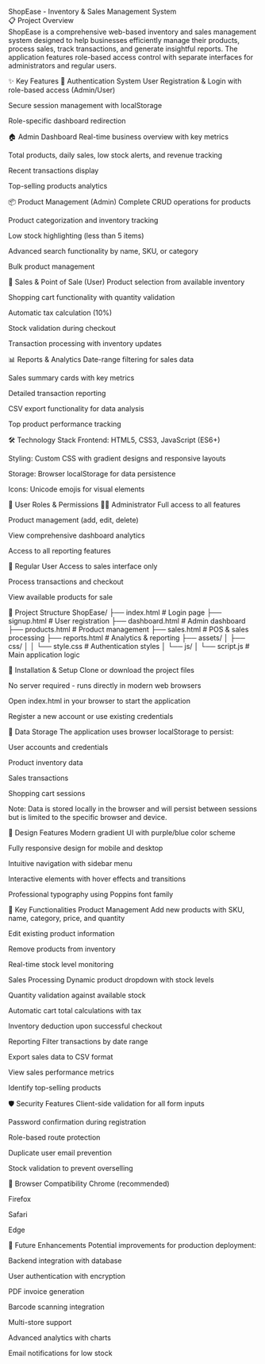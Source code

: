 ShopEase - Inventory & Sales Management System</br>
📋 Project Overview</br>
ShopEase is a comprehensive web-based inventory and sales management system designed to help businesses efficiently manage their products, process sales, track transactions, and generate insightful reports. The application features role-based access control with separate interfaces for administrators and regular users.</br>

✨ Key Features
🔐 Authentication System
User Registration & Login with role-based access (Admin/User)

Secure session management with localStorage

Role-specific dashboard redirection

🏠 Admin Dashboard
Real-time business overview with key metrics

Total products, daily sales, low stock alerts, and revenue tracking

Recent transactions display

Top-selling products analytics

📦 Product Management (Admin)
Complete CRUD operations for products

Product categorization and inventory tracking

Low stock highlighting (less than 5 items)

Advanced search functionality by name, SKU, or category

Bulk product management

🛒 Sales & Point of Sale (User)
Product selection from available inventory

Shopping cart functionality with quantity validation

Automatic tax calculation (10%)

Stock validation during checkout

Transaction processing with inventory updates

📊 Reports & Analytics
Date-range filtering for sales data

Sales summary cards with key metrics

Detailed transaction reporting

CSV export functionality for data analysis

Top product performance tracking

🛠️ Technology Stack
Frontend: HTML5, CSS3, JavaScript (ES6+)

Styling: Custom CSS with gradient designs and responsive layouts

Storage: Browser localStorage for data persistence

Icons: Unicode emojis for visual elements

🎯 User Roles & Permissions
👨‍💼 Administrator
Full access to all features

Product management (add, edit, delete)

View comprehensive dashboard analytics

Access to all reporting features

👤 Regular User
Access to sales interface only

Process transactions and checkout

View available products for sale

📁 Project Structure
ShopEase/
├── index.html              # Login page
├── signup.html             # User registration
├── dashboard.html          # Admin dashboard
├── products.html           # Product management
├── sales.html              # POS & sales processing
├── reports.html            # Analytics & reporting
├── assets/
│   ├── css/
│   │   └── style.css       # Authentication styles
│   └── js/
│       └── script.js       # Main application logic

🚀 Installation & Setup
Clone or download the project files

No server required - runs directly in modern web browsers

Open index.html in your browser to start the application

Register a new account or use existing credentials

💾 Data Storage
The application uses browser localStorage to persist:

User accounts and credentials

Product inventory data

Sales transactions

Shopping cart sessions

Note: Data is stored locally in the browser and will persist between sessions but is limited to the specific browser and device.

🎨 Design Features
Modern gradient UI with purple/blue color scheme

Fully responsive design for mobile and desktop

Intuitive navigation with sidebar menu

Interactive elements with hover effects and transitions

Professional typography using Poppins font family

🔄 Key Functionalities
Product Management
Add new products with SKU, name, category, price, and quantity

Edit existing product information

Remove products from inventory

Real-time stock level monitoring

Sales Processing
Dynamic product dropdown with stock levels

Quantity validation against available stock

Automatic cart total calculations with tax

Inventory deduction upon successful checkout

Reporting
Filter transactions by date range

Export sales data to CSV format

View sales performance metrics

Identify top-selling products

🛡️ Security Features
Client-side validation for all form inputs

Password confirmation during registration

Role-based route protection

Duplicate user email prevention

Stock validation to prevent overselling

📱 Browser Compatibility
Chrome (recommended)

Firefox

Safari

Edge

🔮 Future Enhancements
Potential improvements for production deployment:

Backend integration with database

User authentication with encryption

PDF invoice generation

Barcode scanning integration

Multi-store support

Advanced analytics with charts

Email notifications for low stock
